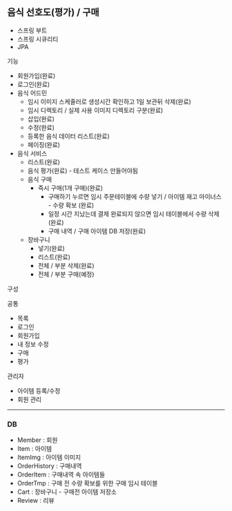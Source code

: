 ## 음식 선호도(평가) / 구매

- 스프링 부트
- 스프링 시큐리티
- JPA

기능
- 회원가입(완료)
- 로그인(완료)
- 음식 어드민
  - 임시 이미지 스케줄러로 생성시간 확인하고 1일 보관뒤 삭제(완료)
  - 임시 디렉토리 / 실제 사용 이미지 디렉토리 구분(완료)
  - 삽입(완료)
  - 수정(완료)
  - 등록한 음식 데이터 리스트(완료)
  - 페이징(완료)
- 음식 서비스
  - 리스트(완료)
  - 음식 평가(완료) - 테스트 케이스 만들어야됨
  - 음식 구매
    - 즉시 구매(1개 구매)(완료)
      - 구매하기 누르면 임시 주문테이블에 수량 넣기 / 아이템 재고 마이너스 - 수량 확보 (완료)
      - 일정 시간 지났는데 결제 완료되지 않으면 임시 테이블에서 수량 삭제(완료)
      - 구매 내역 / 구매 아이템 DB 저장(완료)
  - 장바구니
    - 넣기(완료)
    - 리스트(완료)
    - 전체 / 부분 삭제(완료)
    - 전체 / 부분 구매(예정)

구성

공통
- 목록
- 로그인
- 회원가입
- 내 정보 수정
- 구매
- 평가

관리자
- 아이템 등록/수정
- 회원 관리
___
### DB
- Member : 회원
- Item : 아이템
- ItemImg : 아이템 이미지
- OrderHistory : 구매내역
- OrderItem : 구매내역 속 아이템들
- OrderTmp : 구매 전 수량 확보를 위한 구매 임시 테이블
- Cart : 장바구니 - 구매전 아이템 저장소
- Review : 리뷰